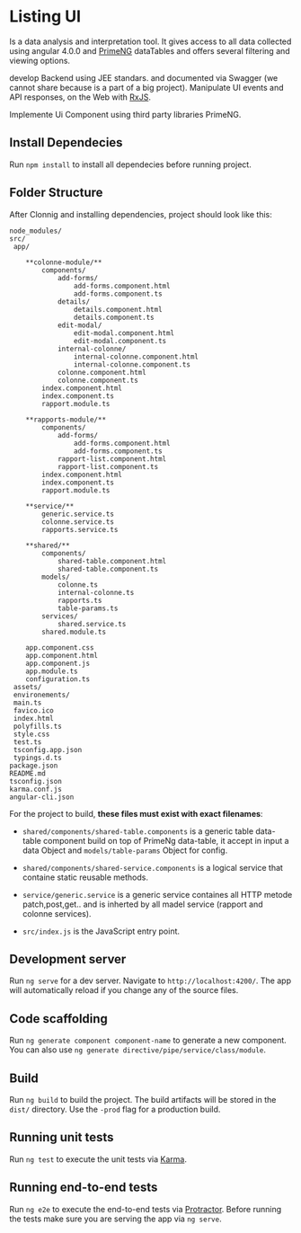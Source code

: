 # Listing UI

Is a data analysis and interpretation tool.  It gives access to all data collected using angular 4.0.0 and [PrimeNG](https://github.com/primefaces/primeng) dataTables and offers several filtering and viewing options.

develop Backend using JEE standars. and documented via Swagger (we cannot share because is a part of a big project).
Manipulate UI events and API responses, on the Web with [RxJS](https://github.com/ReactiveX/rxjs).

Implemente Ui Component using third party libraries PrimeNG.

## Install Dependecies
Run `npm install` to install all dependecies before running project.

## Folder Structure

After Clonnig and installing dependencies, project should look like this:

```
node_modules/
src/
 app/

    **colonne-module/**
        components/
            add-forms/
                add-forms.component.html
                add-forms.component.ts
            details/
                details.component.html
                details.component.ts
            edit-modal/
                edit-modal.component.html
                edit-modal.component.ts
            internal-colonne/
                internal-colonne.component.html
                internal-colonne.component.ts
            colonne.component.html
            colonne.component.ts
        index.component.html
        index.component.ts
        rapport.module.ts

    **rapports-module/**
        components/
            add-forms/
                add-forms.component.html
                add-forms.component.ts
            rapport-list.component.html
            rapport-list.component.ts
        index.component.html
        index.component.ts
        rapport.module.ts

    **service/**
        generic.service.ts
        colonne.service.ts
        rapports.service.ts

    **shared/**
        components/
            shared-table.component.html
            shared-table.component.ts
        models/
            colonne.ts
            internal-colonne.ts
            rapports.ts
            table-params.ts
        services/
            shared.service.ts 
        shared.module.ts

    app.component.css
    app.component.html
    app.component.js
    app.module.ts
    configuration.ts
 assets/
 environements/
 main.ts
 favico.ico
 index.html
 polyfills.ts
 style.css
 test.ts
 tsconfig.app.json
 typings.d.ts
package.json
README.md
tsconfig.json
karma.conf.js
angular-cli.json
```

For the project to build, **these files must exist with exact filenames**:

* `shared/components/shared-table.components` is a generic table data-table component build on top of PrimeNg data-table, it accept in input a data Object and `models/table-params` Object for config.
* `shared/components/shared-service.components` is a logical service that containe static reusable methods.

* `service/generic.service` is a generic service containes all HTTP metode patch,post,get.. and is inherted by all madel service (rapport and colonne services).
* `src/index.js` is the JavaScript entry point.


## Development server
Run `ng serve` for a dev server. Navigate to `http://localhost:4200/`. The app will automatically reload if you change any of the source files.

## Code scaffolding

Run `ng generate component component-name` to generate a new component. You can also use `ng generate directive/pipe/service/class/module`.

## Build

Run `ng build` to build the project. The build artifacts will be stored in the `dist/` directory. Use the `-prod` flag for a production build.

## Running unit tests

Run `ng test` to execute the unit tests via [Karma](https://karma-runner.github.io).

## Running end-to-end tests

Run `ng e2e` to execute the end-to-end tests via [Protractor](http://www.protractortest.org/).
Before running the tests make sure you are serving the app via `ng serve`.


